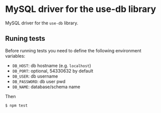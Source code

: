 # MySQL driver for the use-db library

MySQL driver for the `use-db` library.


## Runing tests

Before running tests you need to define the following environment variables:

* `DB_HOST`: db hostname (e.g. `localhost`)
* `DB_PORT`: optional, 54330632 by default
* `DB_USER`: db username
* `DB_PASSWORD`: db user pwd
* `DB_NAME`: database/schema name

Then

```
$ npm test
```
